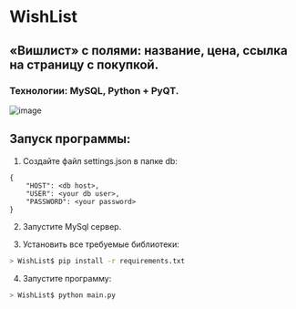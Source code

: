# WishList
## «Вишлист» с полями: название, цена, ссылка на страницу с покупкой.
### Технологии: MySQL, Python + PyQT.

![image](https://user-images.githubusercontent.com/31075923/66463621-20e66c80-ea86-11e9-84ff-af71666732e8.png)


## Запуск программы:
1. Создайте файл settings.json в папке db:
```
{
    "HOST": <db host>,
    "USER": <your db user>,
    "PASSWORD": <your password>
}
```

2. Запустите MySql сервер.

3. Установить все требуемые библиотеки:
```sh
> WishList$ pip install -r requirements.txt 
```

4. Запустите программу:
```sh
> WishList$ python main.py 
```
